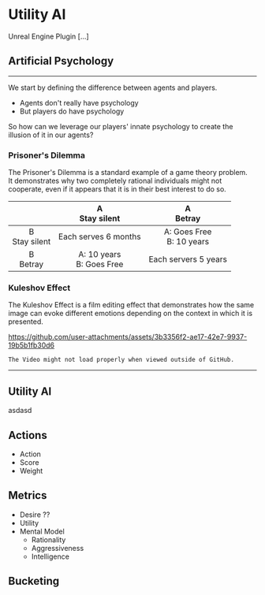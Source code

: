 # Utility AI
Unreal Engine Plugin [...]

## Artificial Psychology

---

We start by defining the difference between agents and players.
- Agents don't really have psychology
- But players do have psychology

So how can we leverage our players' innate psychology to create the illusion of it in our agents?

### Prisoner's Dilemma
The Prisoner's Dilemma is a standard example of a game theory problem.  
It demonstrates why two completely rational individuals might not cooperate, even if it appears that it is in their best interest to do so.

|                   |      A<br/>Stay silent       |         A<br/>Betray          |
|:-----------------:|:----------------------------:|:-----------------------------:|
| B<br/>Stay silent |     Each serves 6 months     | A: Goes Free <br/>B: 10 years |
|   B<br/>Betray    | A: 10 years<br/>B: Goes Free |     Each servers 5 years      |

### Kuleshov Effect
The Kuleshov Effect is a film editing effect that demonstrates how the same image can evoke different emotions depending on the context in which it is presented.

https://github.com/user-attachments/assets/3b3356f2-ae17-42e7-9937-19b5b1fb30d6

``The Video might not load properly when viewed outside of GitHub.``


---
## Utility AI
asdasd

## Actions
- Action
- Score
- Weight

## Metrics
- Desire ??
- Utility
- Mental Model
  - Rationality
  - Aggressiveness
  - Intelligence


## Bucketing